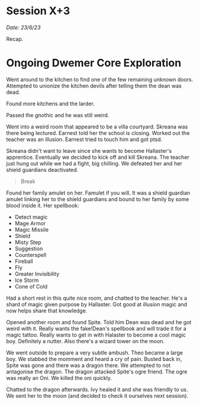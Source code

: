 # Session X+3

_Date: 23/6/23_

Recap.

# Ongoing Dwemer Core Exploration

Went around to the kitchen to find one of the few remaining unknown doors. Attempted to unionize the kitchen devils after telling them the dean was dead.

Found more kitchens and the larder.

Passed the gnothic and he was still weird.

Went into a weird room that appeared to be a villa courtyard. Skreana was there being lectured. Earnest told her the school is closing. Worked out the teacher was an illusion. Earnest tried to touch him and got ptsd.

Skreana didn't want to leave since she wants to become Hallaster's apprentice. Eventually we decided to kick off and kill Skreana.
The teacher just hung out while we had a fight, big chilling.
We defeated her and her shield guardians deactivated.

> Break

Found her family amulet on her. Famulet if you will. It was a shield guardian amulet linking her to the shield guardians and bound to her family by some blood inside it. Her spellbook:

* Detect magic
* Mage Armor
* Magic Missile
* Shield
* Misty Step
* Suggestion
* Counterspell
* Fireball
* Fly
* Greater Invisibility
* Ice Storm
* Cone of Cold

Had a short rest in this quite nice room, and chatted to the teacher. He's a shard of magic given purpose by Hallaster. Got good at illusion magic and now helps share that knowledge.

Opened another room and found Spite. Told him Dean was dead and he got weird with it. Really wants the fake!Dean's spellbook and will trade it for a magic tattoo. Really wants to get in with Halaster to become a cool magic boy. Definitely a nutter. Also there's a wizard tower on the moon.

We went outside to prepare a very subtle ambush. Theo became a large boy. We stabbed the momment and heard a cry of pain. Busted back in, Spite was gone and there was a dragon there. We attempted to not antagonise the dragon. The dragon attacked Spite's ogre friend. The ogre was really an Oni. We killed the oni quickly.

Chatted to the dragon afterwards. Ivy healed it and she was friendly to us. We sent her to the moon (and decided to check it ourselves next session).
